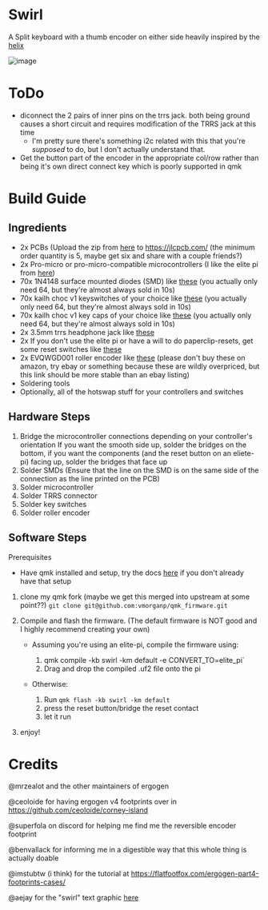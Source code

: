 # Swirl
A Split keyboard with a thumb encoder on either side heavily inspired by the [helix](https://github.com/MakotoKurauchi/helix)

![image](https://github.com/vmorganp/swirl/assets/31448722/9350e84f-a610-44ec-b03f-c2fa4a79058a)

# ToDo
- diconnect the 2 pairs of inner pins on the trrs jack. both being ground causes a short circuit and requires modification of the TRRS jack at this time
    - I'm pretty sure there's something i2c related with this that you're *supposed* to do, but I don't actually understand that.
- Get the button part of the encoder in the appropriate col/row rather than being it's own direct connect key which is poorly supported in qmk


# Build Guide
## Ingredients
- 2x PCBs (Upload the zip from [here](./v0/ergogen_output/gerber.zip) to https://jlcpcb.com/ (the minimum order quantity is 5, maybe get six and share with a couple friends?)
- 2x Pro-micro or pro-micro-compatible microcontrollers (I like the elite pi from [here](https://www.littlekeyboards.com/products/elite-pi))
- 70x 1N4148 surface mounted diodes (SMD) like [these](https://www.diykeyboards.com/parts/product/p1n4148-smd-diodes-10pcs) (you actually only need 64, but they're almost always sold in 10s)
- 70x kailh choc v1 keyswitches of your choice like [these](https://www.littlekeyboards.com/collections/keyboard-switches/products/kailh-choc-low-profile-switches) (you actually only need 64, but they're almost always sold in 10s)
- 70x kailh choc v1 key caps of your choice like [these](https://www.littlekeyboards.com/collections/keycaps/products/mbk-choc-low-profile-keycaps?variant=39466488660035) (you actually only need 64, but they're almost always sold in 10s)
- 2x 3.5mm trrs headphone jack like [these](https://www.diykeyboards.com/parts/product/pj320a)
- 2x If you don't use the elite pi or have a will to do paperclip-resets, get some reset switches like [these](https://www.diykeyboards.com/parts/electronics/product/p3-5-x-6mm-vertical-tactile-microswitch)
- 2x EVQWGD001 roller encoder like [these](https://www.amazon.com/Encoder-Wheel-Switch-6-pin-EVQWGD001/dp/B0995GCFSX/ref=sr_1_2?keywords=EVQWGD001&sr=8-2) (please don't buy these on amazon, try ebay or something because these are wildly overpriced, but this link should be more stable than an ebay listing)
- Soldering tools
- Optionally, all of the hotswap stuff for your controllers and switches

## Hardware Steps
1. Bridge the microcontroller connections depending on your controller's orientation
    If you want the smooth side up, solder the bridges on the bottom, if you want the components (and the reset button on an eliete-pi) facing up, solder the bridges that face up
1. Solder SMDs (Ensure that the line on the SMD is on the same side of the connection as the line printed on the PCB)
1. Solder microcontroller
1. Solder TRRS connector
1. Solder key switches
1. Solder roller encoder

## Software Steps
Prerequisites
- Have qmk installed and setup, try the docs [here](https://docs.qmk.fm/#/newbs_getting_started) if you don't already have that setup

1. clone my qmk fork (maybe we get this merged into upstream at some point??)
`git clone git@github.com:vmorganp/qmk_firmware.git`

1. Compile and flash the firmware. (The default firmware is NOT good and I highly recommend creating your own)
    - Assuming you're using an elite-pi, compile the firmware using:
        1. qmk compile -kb swirl -km default -e CONVERT_TO=elite_pi`
        1. Drag and drop the compiled <filename>.uf2 file onto the pi

    - Otherwise:
        1. Run `qmk flash -kb swirl -km default`
        1. press the reset button/bridge the reset contact
        1. let it run

1. enjoy!

# Credits
@mrzealot and the other maintainers of ergogen

@ceoloide for having ergogen v4 footprints over in https://github.com/ceoloide/corney-island

@superfola on discord for helping me find me the reversible encoder footprint

@benvallack for informing me in a digestible way that this whole thing is actually doable

@imstubtw (i think) for the tutorial at https://flatfootfox.com/ergogen-part4-footprints-cases/

@aejay for the "swirl" text graphic [here](./graphics/swirl_text.svg)
